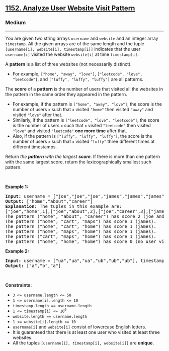 <h2><a href="https://leetcode.com/problems/analyze-user-website-visit-pattern/">1152. Analyze User Website Visit Pattern</a></h2><h3>Medium</h3><hr><div style="user-select: auto;"><p style="user-select: auto;">You are given two string arrays <code style="user-select: auto;">username</code> and <code style="user-select: auto;">website</code> and an integer array <code style="user-select: auto;">timestamp</code>. All the given arrays are of the same length and the tuple <code style="user-select: auto;">[username[i], website[i], timestamp[i]]</code> indicates that the user <code style="user-select: auto;">username[i]</code> visited the website <code style="user-select: auto;">website[i]</code> at time <code style="user-select: auto;">timestamp[i]</code>.</p>

<p style="user-select: auto;">A <strong style="user-select: auto;">pattern</strong> is a list of three websites (not necessarily distinct).</p>

<ul style="user-select: auto;">
	<li style="user-select: auto;">For example, <code style="user-select: auto;">["home", "away", "love"]</code>, <code style="user-select: auto;">["leetcode", "love", "leetcode"]</code>, and <code style="user-select: auto;">["luffy", "luffy", "luffy"]</code> are all patterns.</li>
</ul>

<p style="user-select: auto;">The <strong style="user-select: auto;">score</strong> of a <strong style="user-select: auto;">pattern</strong> is the number of users that visited all the websites in the pattern in the same order they appeared in the pattern.</p>

<ul style="user-select: auto;">
	<li style="user-select: auto;">For example, if the pattern is <code style="user-select: auto;">["home", "away", "love"]</code>, the score is the number of users <code style="user-select: auto;">x</code> such that <code style="user-select: auto;">x</code> visited <code style="user-select: auto;">"home"</code> then visited <code style="user-select: auto;">"away"</code> and visited <code style="user-select: auto;">"love"</code> after that.</li>
	<li style="user-select: auto;">Similarly, if the pattern is <code style="user-select: auto;">["leetcode", "love", "leetcode"]</code>, the score is the number of users <code style="user-select: auto;">x</code> such that <code style="user-select: auto;">x</code> visited <code style="user-select: auto;">"leetcode"</code> then visited <code style="user-select: auto;">"love"</code> and visited <code style="user-select: auto;">"leetcode"</code> <strong style="user-select: auto;">one more time</strong> after that.</li>
	<li style="user-select: auto;">Also, if the pattern is <code style="user-select: auto;">["luffy", "luffy", "luffy"]</code>, the score is the number of users <code style="user-select: auto;">x</code> such that <code style="user-select: auto;">x</code> visited <code style="user-select: auto;">"luffy"</code> three different times at different timestamps.</li>
</ul>

<p style="user-select: auto;">Return <em style="user-select: auto;">the <strong style="user-select: auto;">pattern</strong> with the largest <strong style="user-select: auto;">score</strong></em>. If there is more than one pattern with the same largest score, return the lexicographically smallest such pattern.</p>

<p style="user-select: auto;">&nbsp;</p>
<p style="user-select: auto;"><strong style="user-select: auto;">Example 1:</strong></p>

<pre style="user-select: auto;"><strong style="user-select: auto;">Input:</strong> username = ["joe","joe","joe","james","james","james","james","mary","mary","mary"], timestamp = [1,2,3,4,5,6,7,8,9,10], website = ["home","about","career","home","cart","maps","home","home","about","career"]
<strong style="user-select: auto;">Output:</strong> ["home","about","career"]
<strong style="user-select: auto;">Explanation:</strong> The tuples in this example are:
["joe","home",1],["joe","about",2],["joe","career",3],["james","home",4],["james","cart",5],["james","maps",6],["james","home",7],["mary","home",8],["mary","about",9], and ["mary","career",10].
The pattern ("home", "about", "career") has score 2 (joe and mary).
The pattern ("home", "cart", "maps") has score 1 (james).
The pattern ("home", "cart", "home") has score 1 (james).
The pattern ("home", "maps", "home") has score 1 (james).
The pattern ("cart", "maps", "home") has score 1 (james).
The pattern ("home", "home", "home") has score 0 (no user visited home 3 times).
</pre>

<p style="user-select: auto;"><strong style="user-select: auto;">Example 2:</strong></p>

<pre style="user-select: auto;"><strong style="user-select: auto;">Input:</strong> username = ["ua","ua","ua","ub","ub","ub"], timestamp = [1,2,3,4,5,6], website = ["a","b","a","a","b","c"]
<strong style="user-select: auto;">Output:</strong> ["a","b","a"]
</pre>

<p style="user-select: auto;">&nbsp;</p>
<p style="user-select: auto;"><strong style="user-select: auto;">Constraints:</strong></p>

<ul style="user-select: auto;">
	<li style="user-select: auto;"><code style="user-select: auto;">3 &lt;= username.length &lt;= 50</code></li>
	<li style="user-select: auto;"><code style="user-select: auto;">1 &lt;= username[i].length &lt;= 10</code></li>
	<li style="user-select: auto;"><code style="user-select: auto;">timestamp.length == username.length</code></li>
	<li style="user-select: auto;"><code style="user-select: auto;">1 &lt;= timestamp[i] &lt;= 10<sup style="user-select: auto;">9</sup></code></li>
	<li style="user-select: auto;"><code style="user-select: auto;">website.length == username.length</code></li>
	<li style="user-select: auto;"><code style="user-select: auto;">1 &lt;= website[i].length &lt;= 10</code></li>
	<li style="user-select: auto;"><code style="user-select: auto;">username[i]</code> and <code style="user-select: auto;">website[i]</code> consist of lowercase English letters.</li>
	<li style="user-select: auto;">It is guaranteed that there is at least one user who visited at least three websites.</li>
	<li style="user-select: auto;">All the tuples <code style="user-select: auto;">[username[i], timestamp[i], website[i]]</code> are <strong style="user-select: auto;">unique</strong>.</li>
</ul>
</div>